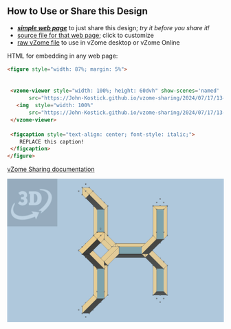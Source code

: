 
## How to Use or Share this Design

 - [***simple web page***](<https://John-Kostick.github.io/vzome-sharing/2024/07/17/13-24-28-Triamond-Trivets/>) to just share this design; *try it before you share it!*
 - [source file for that web page](<https://github.com/John-Kostick/vzome-sharing/edit/main/2024/07/17/13-24-28-Triamond-Trivets/index.md>); click to customize
 - [raw vZome file](<https://raw.githubusercontent.com/John-Kostick/vzome-sharing/main/2024/07/17/13-24-28-Triamond-Trivets/Triamond-Trivets.vZome>) to use in vZome desktop or vZome Online
 
 HTML for embedding in any web page:
 ```html
<figure style="width: 87%; margin: 5%">
  
  
  <vzome-viewer style="width: 100%; height: 60dvh" show-scenes='named'
        src="https://John-Kostick.github.io/vzome-sharing/2024/07/17/13-24-28-Triamond-Trivets/Triamond-Trivets.vZome" >
    <img  style="width: 100%"
        src="https://John-Kostick.github.io/vzome-sharing/2024/07/17/13-24-28-Triamond-Trivets/Triamond-Trivets.png" >
  </vzome-viewer>

  <figcaption style="text-align: center; font-style: italic;">
     REPLACE this caption!
  </figcaption>
</figure>

 ```

[vZome Sharing documentation](https://vzome.github.io/vzome/sharing.html#how-it-works)

![Image](<Triamond-Trivets.png>)

